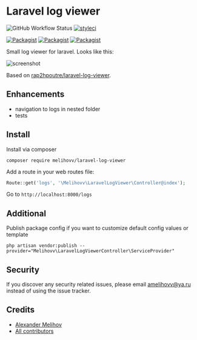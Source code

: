 Laravel log viewer
==================

![GitHub Workflow Status](https://github.com/melihovv/laravel-log-viewer/workflows/Run%20tests/badge.svg)
[![styleci](https://styleci.io/repos/78041678/shield)](https://styleci.io/repos/78041678)

[![Packagist](https://img.shields.io/packagist/v/melihovv/laravel-log-viewer.svg)](https://packagist.org/packages/melihovv/laravel-log-viewer)
[![Packagist](https://poser.pugx.org/melihovv/laravel-log-viewer/d/total.svg)](https://packagist.org/packages/melihovv/laravel-log-viewer)
[![Packagist](https://img.shields.io/packagist/l/melihovv/laravel-log-viewer.svg)](https://packagist.org/packages/melihovv/laravel-log-viewer)

Small log viewer for laravel. Looks like this:

![screenshot](https://cloud.githubusercontent.com/assets/8608721/21664637/e34b26e2-d2f8-11e6-8a7e-721f0009adb4.png)

Based on [rap2hpoutre/laravel-log-viewer](https://github.com/rap2hpoutre/laravel-log-viewer).

Enhancements
------------
- navigation to logs in nested folder
- tests

Install
-------
Install via composer
```
composer require melihovv/laravel-log-viewer
```

Add a route in your web routes file:
```php
Route::get('logs', '\Melihovv\LaravelLogViewer\Controller@index');
```

Go to `http://localhost:8000/logs`

Additional
----------

Publish package config if you want to customize default config values or template
```
php artisan vendor:publish --provider="Melihovv\LaravelLogViewerController\ServiceProvider"
```

## Security

If you discover any security related issues, please email amelihovv@ya.ru instead of using the issue tracker.

## Credits

- [Alexander Melihov](https://github.com/melihovv)
- [All contributors](https://github.com/melihovv/laravel-log-viewer/graphs/contributors)
